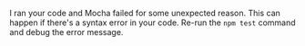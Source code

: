 I ran your code and Mocha failed for some unexpected reason. This can happen if there's a syntax error in your code. Re-run the `npm test` command and debug the error message. 